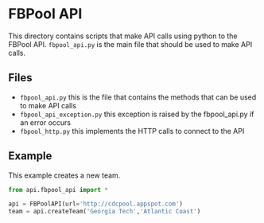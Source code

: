 FBPool API
===========
This directory contains scripts that make API calls using python to the FBPool API.
`fbpool_api.py` is the main file that should be used to make API calls.

## Files
* `fbpool_api.py` this is the file that contains the methods that can be used to make API calls
* `fbpool_api_exception.py` this exception is raised by the fbpool_api.py if an error occurs
* `fbpool_http.py` this implements the HTTP calls to connect to the API

## Example

This example creates a new team.

```Python
from api.fbpool_api import *

api = FBPoolAPI(url='http://cdcpool.appspot.com')
team = api.createTeam('Georgia Tech','Atlantic Coast')
```

